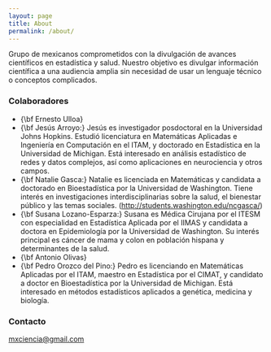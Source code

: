 ```yaml
---
layout: page
title: About
permalink: /about/
---
```


Grupo de mexicanos comprometidos con la divulgación de avances científicos en estadística y salud. Nuestro objetivo es divulgar información científica a una audiencia amplia sin necesidad de usar un lenguaje técnico o conceptos complicados.

### Colaboradores

* {\bf Ernesto Ulloa}
* {\bf Jesús Arroyo:} Jesús es investigador posdoctoral en la Universidad Johns Hopkins. Estudió licenciatura en Matemáticas Aplicadas e Ingeniería en Computación en el ITAM, y doctorado en Estadística en la Universidad de Michigan. Está interesado en análisis estadístico de redes y datos complejos, así como aplicaciones en neurociencia y otros campos.
* {\bf Natalie Gasca:} Natalie es licenciada en Matemáticas y candidata a doctorado en Bioestadística por la Universidad de Washington. Tiene interés en investigaciones interdisciplinarias sobre la salud, el bienestar público y las temas sociales. (http://students.washington.edu/ncgasca/)
* {\bf Susana Lozano-Esparza:} Susana es Médica Cirujana por el ITESM con especialidad en Estadística Aplicada por el IIMAS y candidata a doctora en Epidemiología por la Universidad de Washington. Su interés principal es cáncer de mama y colon en población hispana y determinantes de la salud.
* {\bf Antonio Olivas}
* {\bf Pedro Orozco del Pino:} Pedro es licenciando en Matemáticas Aplicadas por el ITAM, maestro en  Estadística por el CIMAT, y candidato a doctor en Bioestadística por la Universidad de Michigan. Está interesado en métodos estadísticos aplicados a genética, medicina y biología.


### Contacto

[mxciencia@gmail.com](mailto:mxciencia@gmail.com)
